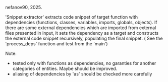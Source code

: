 nefanov90, 2025.

'Snippet extractor' extracts code snippet of target function with dependencies (functions, classes, variables, imports, globals, objects). 
If there are some external dependencies which are imported from external files presented in input, it sets the dependency as a target and constructs the external code snippet recursively, populating the final snippet.
( See the 'process_deps' function and test from the 'main')

Note: 

- tested only with functions as dependencies, no garanties for another categories of entities. Maybe should be improved.
- aliasing of dependencies by 'as' should be checked more carefully
